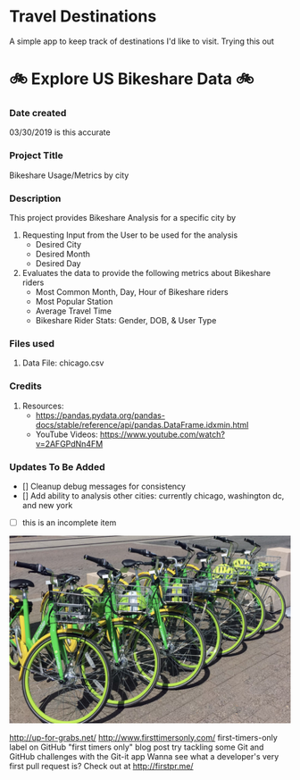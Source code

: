 # Travel Destinations

A simple app to keep track of destinations I'd like to visit.
Trying this out


# :bike:  Explore US Bikeshare Data  :bike:

### Date created
03/30/2019 is this accurate

### Project Title
Bikeshare Usage/Metrics by city

### Description
This project provides Bikeshare Analysis for a specific city
by 
1. Requesting Input from the User to be used for the analysis
	* Desired City 
	* Desired Month
	* Desired Day
2. Evaluates the data to provide the following metrics about Bikeshare riders
	* Most Common Month, Day, Hour of Bikeshare riders
	* Most Popular Station
	* Average Travel Time
	* Bikeshare Rider Stats:  Gender, DOB, & User Type  

### Files used
1. Data File:  chicago.csv

### Credits
1. Resources:
	* https://pandas.pydata.org/pandas-docs/stable/reference/api/pandas.DataFrame.idxmin.html
	* YouTube Videos: https://www.youtube.com/watch?v=2AFGPdNn4FM


### Updates To Be Added
- [] Cleanup debug messages for consistency 
- [] Add ability to analysis other cities: currently chicago, washington dc, and new york
- [ ] this is an incomplete item


![We Love Bikeshare](/images/chicagoBikeshare.png)

http://up-for-grabs.net/
http://www.firsttimersonly.com/
first-timers-only label on GitHub
"first timers only" blog post
try tackling some Git and GitHub challenges with the Git-it app
Wanna see what a developer's very first pull request is? Check out at http://firstpr.me/
